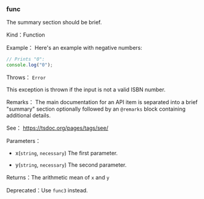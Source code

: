 
### func


The summary section should be brief.


Kind：Function


Example：
Here's an example with negative numbers:
```ts
// Prints "0":
console.log("0");
```


Throws：
`Error`

This exception is thrown if the input is not a valid ISBN number.


Remarks：
The main documentation for an API item is separated into a brief "summary" section optionally followed by an `@remarks` block containing additional details.


See：
https://tsdoc.org/pages/tags/see/


Parameters：

- x(`string`, `necessary`) The first parameter.




- y(`string`, `necessary`) The second parameter.





Returns：The arithmetic mean of `x` and `y`


Deprecated：Use `func3` instead.
